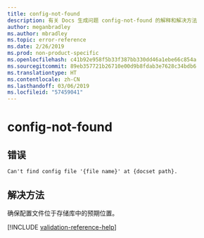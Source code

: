 ```yaml
---
title: config-not-found
description: 有关 Docs 生成问题 config-not-found 的解释和解决方法
author: meganbradley
ms.author: mbradley
ms.topic: error-reference
ms.date: 2/26/2019
ms.prod: non-product-specific
ms.openlocfilehash: c41b92e958f5b33f387bb330dd46a1ebe66c854a
ms.sourcegitcommit: 89eb357721b26710e00d9b8fdab3e7628c34bdb6
ms.translationtype: HT
ms.contentlocale: zh-CN
ms.lasthandoff: 03/06/2019
ms.locfileid: "57459041"
---
```

# <a name="config-not-found"></a>config-not-found

## <a name="error"></a>错误

`Can't find config file '{file name}' at {docset path}.`

## <a name="resolution"></a>解决方法

确保配置文件位于存储库中的预期位置。

<!--make sure to add this file to your includes folder and verify the path-->
[!INCLUDE [validation-reference-help](includes/validation-reference-help.md)]
